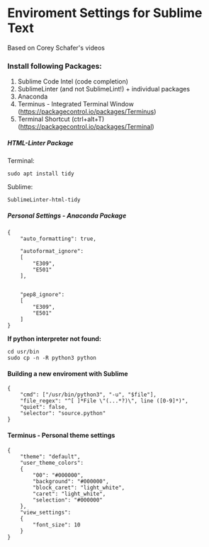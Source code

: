 
# Enviroment Settings for Sublime Text

Based on Corey Schafer's videos

### Install following Packages:

1. Sublime Code Intel (code completion)
2. SublimeLinter (and not SublimeLint!) + individual packages
3. Anaconda
4. Terminus - Integrated Terminal Window (https://packagecontrol.io/packages/Terminus)
5. Terminal Shortcut (ctrl+alt+T) (https://packagecontrol.io/packages/Terminal)

##### HTML-Linter Package

Terminal:
```
sudo apt install tidy
```

Sublime:
```
SublimeLinter-html-tidy
```

##### Personal Settings - Anaconda Package

```
{
    "auto_formatting": true,

    "autoformat_ignore":
    [
        "E309",
        "E501"
    ],


    "pep8_ignore":
    [
        "E309",
        "E501"
    ]
}
```


**If python interpreter not found:**   

```
cd usr/bin    
sudo cp -n -R python3 python    
```

#### Building a new enviroment with Sublime


```
{
    "cmd": ["/usr/bin/python3", "-u", "$file"],
    "file_regex": "^[ ]*File \"(...*?)\", line ([0-9]*)",
    "quiet": false,
    "selector": "source.python"
}
```


#### Terminus - Personal theme settings

```
{
    "theme": "default",
    "user_theme_colors":
    {
        "00": "#000000",
        "background": "#000000",
        "block_caret": "light_white",
        "caret": "light_white",
        "selection": "#000000"
    },
    "view_settings":
    {
        "font_size": 10
    }
}

```